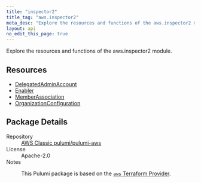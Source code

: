 ```yaml
---
title: "inspector2"
title_tag: "aws.inspector2"
meta_desc: "Explore the resources and functions of the aws.inspector2 module."
layout: api
no_edit_this_page: true
---
```


<!-- WARNING: this file was generated by Pulumi Docs Generator. -->
<!-- Do not edit by hand unless you're certain you know what you are doing! -->

Explore the resources and functions of the aws.inspector2 module.

<h2 id="resources">Resources</h2>
<ul class="api">
    <li><a href="delegatedadminaccount/" title="DelegatedAdminAccount"><span class="api-symbol api-symbol--resource"></span>DelegatedAdminAccount</a></li>
    <li><a href="enabler/" title="Enabler"><span class="api-symbol api-symbol--resource"></span>Enabler</a></li>
    <li><a href="memberassociation/" title="MemberAssociation"><span class="api-symbol api-symbol--resource"></span>MemberAssociation</a></li>
    <li><a href="organizationconfiguration/" title="OrganizationConfiguration"><span class="api-symbol api-symbol--resource"></span>OrganizationConfiguration</a></li>
</ul>

<h2 id="package-details">Package Details</h2>
<dl class="package-details">
	<dt>Repository</dt>
	<dd><a href="https://github.com/pulumi/pulumi-aws">AWS Classic pulumi/pulumi-aws</a></dd>
	<dt>License</dt>
	<dd>Apache-2.0</dd>
	<dt>Notes</dt>
	<dd><p>This Pulumi package is based on the <a href="https://github.com/hashicorp/terraform-provider-aws"><code>aws</code> Terraform Provider</a>.</p>
</dd>
</dl>

